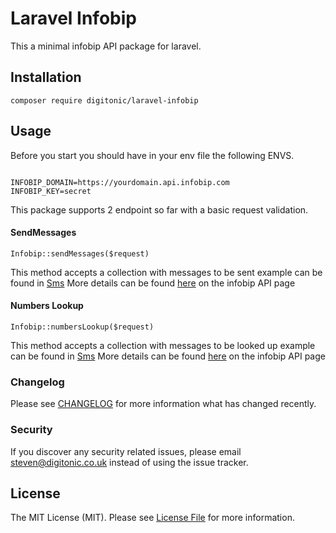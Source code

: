 # Laravel Infobip 

This a minimal infobip API package for laravel.

## Installation

`composer require digitonic/laravel-infobip`

## Usage

Before you start you should have in your env file the following ENVS.

```

INFOBIP_DOMAIN=https://yourdomain.api.infobip.com
INFOBIP_KEY=secret

```

This package supports 2 endpoint so far with a basic request validation.

#### SendMessages

`Infobip::sendMessages($request)`

This method accepts a collection with messages to be sent example can be found in [Sms](tests/files/sms.json) More details can be found [here](https://www.infobip.com/docs/api/channels/sms) on the infobip API page


#### Numbers Lookup

`Infobip::numbersLookup($request)`

This method accepts a collection with messages to be looked up example can be found in [Sms](tests/files/lookup.json) More details can be found [here](https://www.infobip.com/docs/api/platform-connectivity/number-lookup/number-context-lookup-async) on the infobip API page



### Changelog

Please see [CHANGELOG](CHANGELOG.md) for more information what has changed recently.


### Security

If you discover any security related issues, please email steven@digitonic.co.uk instead of using the issue tracker.


## License

The MIT License (MIT). Please see [License File](LICENSE.md) for more information.

